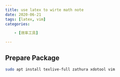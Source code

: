 ```yaml
---
title: use latex to wirte math note
date: 2020-06-21
tags: [latex, vim]
categories: 

    - [效率工具]

---
```


## Prepare Package

``` bash
sudo apt install texlive-full zathura xdotool vim
```
